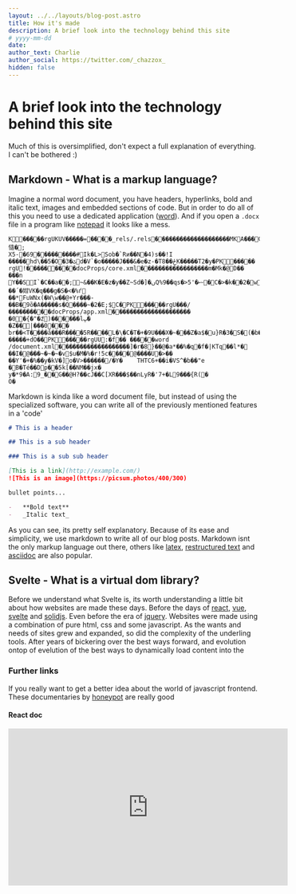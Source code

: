 ```yaml
---
layout: ../../layouts/blog-post.astro
title: How it's made
description: A brief look into the technology behind this site
# yyyy-mm-dd
date:
author_text: Charlie
author_social: https://twitter.com/_chazzox_
hidden: false
---
```


# A brief look into the technology behind this site

Much of this is oversimplified, don't expect a full explanation of everything. I
can't be bothered :)

## Markdown - What is a markup language?

Imagine a normal word document, you have headers, hyperlinks, bold and italic text,
images and embedded sections of code. But in order to do all of this you need to use a
dedicated application ([word]()). And if you open a `.docx` file in a program like [notepad]()
it looks like a mess.

```docx
K�����rgUKUV�����=����_rels/.rels��������������������MKA���C��l+�Hw{�7���Lvwh�L���DхR=�͛�����慥�;
X5-�69���������#Ik�L>Sob�`Rͷ��N�4)s��!I �����hd\��5�O�3�ٹd�V`�o�����J���&�e�z-�T8��ځK�����T2�y�PK�����
rgU!���������docProps/core.xml������������������m�Mk�@D��
���n Y��SI`�C��a��;~&��K�E�z�y��Z~Sd�]�ںQ%9��qs�>ޟ�'5�C�>�k��2�wz����q!��΄�姏VK�q���g�S�<�%ѓ
��*FuWNx(�W\w��@+Yr���-��B�򿃽9ȍ�A�����s�Q����~�2�E;$C�PK�����rgU���/����������docProps/app.xml���������������������
�0�{�"�ަz)������lڀ�
�Z��|���0���
br��<T����å���R����5R����L�\�C�T�+�9U���X�~���Z�a$�􀬎u}R�3�S�(�b��!�����+dO��PK�����rgUU:�f�� �����word
/document.xml�������������������]�r�8}��@�a*��%�q�f�|KTq��l*�	��I�@���~�~�~�v$u�M�%�r!5c����@����U�>��
��Y٬�+�%��y�kV�]o�V>������/�Y�	THTC6+��i�VS^�b��"e	�B�Té��Dp��5k[��NM��jx�
y�*9�A:9_��G��@H?��cJ��C[XR���$��nLyR�٬7+�L9���{R(�
O�
```

Markdown is kinda like a word document file, but instead of using the specialized
software, you can write all of the previously mentioned features in a 'code'

```md
# This is a header

## This is a sub header

### This is a sub sub header

[This is a link](http://example.com/)
![This is an image](https://picsum.photos/400/300)

bullet points...

-   **Bold text**
-   _Italic text_
```

As you can see, its pretty self explanatory. Because of its ease and simplicity, we
use markdown to write all of our blog posts. Markdown isnt the only markup language
out there, others like [latex](), [restructured text]() and [asciidoc]() are also popular.

## Svelte - What is a virtual dom library?

Before we understand what Svelte is, its worth understanding a little bit about how
websites are made these days. Before the days of [react](), [vue](), [svelte]() and [solidjs](). Even
before the era of [jquery](). Websites were made using a combination of pure html, css
and some javascript. As the wants and needs of sites grew and expanded, so did the
complexity of the underling tools. After years of bickering over the best ways forward,
and evolution ontop of evelution of the best ways to dynamically load content into the 

### Further links

If you really want to get a better idea about the world of javascript frontend. These documentaries by [honeypot]() are really good

#### React doc
<iframe width="560" height="315" src="https://www.youtube-nocookie.com/embed/8pDqJVdNa44" title="YouTube video player" frameborder="0" allow="accelerometer; autoplay; clipboard-write; encrypted-media; gyroscope; picture-in-picture; web-share" allowfullscreen>/

#### Vue doc
<iframe width="560" height="315" src="https://www.youtube-nocookie.com/embed/OrxmtDw4pVI" title="YouTube video player" frameborder="0" allow="accelerometer; autoplay; clipboard-write; encrypted-media; gyroscope; picture-in-picture; web-share" allowfullscreen/>

## Astro - What is a meta framework?

Astro is a frontend web framework that allows us to bundle multiple libaries/framework using one, consistent and easy to use system.
The reason i chose astro is cause it allows us to generate a site which at build time contains 0 bytes of javascript, and does not need server side rendering (although this can still be implelemented if needed at a later date. Even though the code base contains svelte.
I am to keep this site simple, a challenge i have set myself is to try and keep the javascript for a given site to 0bytes if i can.

## Conclusion
In short, the technology behind the site can be boiled down to.

- pnpm
- astro
- svelte
- tailwindcss
- markdown/remark


## Thats it... cya next time :))))

